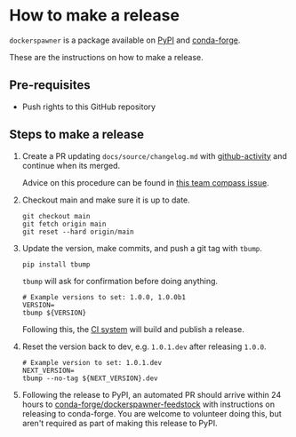 # How to make a release

`dockerspawner` is a package available on [PyPI] and [conda-forge].

These are the instructions on how to make a release.

## Pre-requisites

- Push rights to this GitHub repository

## Steps to make a release

1. Create a PR updating `docs/source/changelog.md` with [github-activity] and
   continue when its merged.

   Advice on this procedure can be found in [this team compass
   issue](https://github.com/jupyterhub/team-compass/issues/563).

2. Checkout main and make sure it is up to date.

   ```shell
   git checkout main
   git fetch origin main
   git reset --hard origin/main
   ```

3. Update the version, make commits, and push a git tag with `tbump`.

   ```shell
   pip install tbump
   ```

   `tbump` will ask for confirmation before doing anything.

   ```shell
   # Example versions to set: 1.0.0, 1.0.0b1
   VERSION=
   tbump ${VERSION}
   ```

   Following this, the [CI system] will build and publish a release.

4. Reset the version back to dev, e.g. `1.0.1.dev` after releasing `1.0.0`.

   ```shell
   # Example version to set: 1.0.1.dev
   NEXT_VERSION=
   tbump --no-tag ${NEXT_VERSION}.dev
   ```

5. Following the release to PyPI, an automated PR should arrive within 24 hours
   to [conda-forge/dockerspawner-feedstock] with instructions on releasing to
   conda-forge. You are welcome to volunteer doing this, but aren't required as
   part of making this release to PyPI.

[github-activity]: https://github.com/executablebooks/github-activity
[pypi]: https://pypi.org/project/dockerspawner/
[conda-forge]: https://anaconda.org/conda-forge/dockerspawner
[conda-forge/dockerspawner-feedstock]: https://github.com/conda-forge/dockerspawner-feedstock
[ci system]: https://github.com/jupyterhub/dockerspawner/actions/workflows/release.yaml
